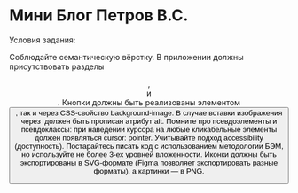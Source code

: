 # Мини Блог Петров В.С.
Условия задания:

Соблюдайте семантическую вёрстку. В приложении должны присутствовать разделы <header>, <main> и <footer>. Кнопки должны быть реализованы элементом <button>, так и через CSS-свойство background-image. В случае вставки изображения через <img> должен быть прописан атрибут alt.
Помните про псевдоэлементы и псевдоклассы: при наведении курсора на любые кликабельные элементы должен появляться cursor: pointer.
Учитывайте подход accessibility (доступность).
Постарайтесь писать код с использованием методологии БЭМ, но используйте не более 3-ех уровней вложенности.
Иконки должны быть экспортированы в SVG-формате (Figma позволяет экспортировать разные форматы), а картинки — в PNG.
